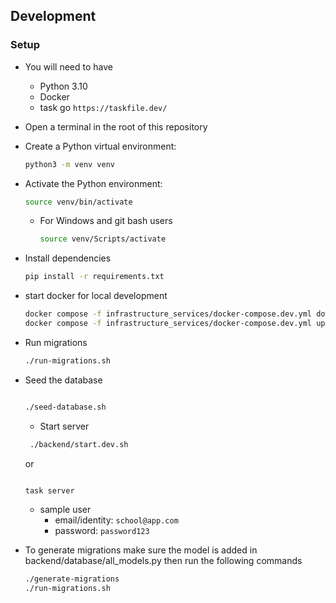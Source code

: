 ## Development

### Setup

- You will need to have

  - Python 3.10
  - Docker
  - task go `https://taskfile.dev/`
  
- Open a terminal in the root of this repository

- Create a Python virtual environment:

  ```bash
  python3 -m venv venv
  ```

- Activate the Python environment:

  ```bash
  source venv/bin/activate
  ```

  - For Windows and git bash users

    ```bash
    source venv/Scripts/activate
    ```

- Install dependencies

  ```bash
  pip install -r requirements.txt
  ```
- start docker for local development
  ```bash
  docker compose -f infrastructure_services/docker-compose.dev.yml down
  docker compose -f infrastructure_services/docker-compose.dev.yml up
  ```
- Run migrations

  ```bash
  ./run-migrations.sh
  ```
- Seed the database
  ```bash

  ./seed-database.sh 

  ```
  - Start server

  ```bash
   ./backend/start.dev.sh
   ````
   or 

  ```bash
  
  task server
  ```
  - sample user
    - email/identity: `school@app.com`
    - password: `password123`

- To generate migrations make sure the model is added in backend/database/all_models.py then run the following commands

  ```bash
  ./generate-migrations
  ./run-migrations.sh
  ```


